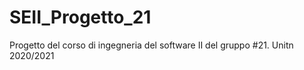 # SEII_Progetto_21
Progetto del corso di ingegneria del software II del gruppo #21. Unitn 2020/2021

